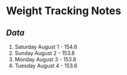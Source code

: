 # **Weight Tracking Notes** 


## *Data*

1. Saturday August 1 - 154.6
2. Sunday August 2 - 153.8
3. Monday August 3 - 153.8
4. Tuesday August 4 - 153.6

